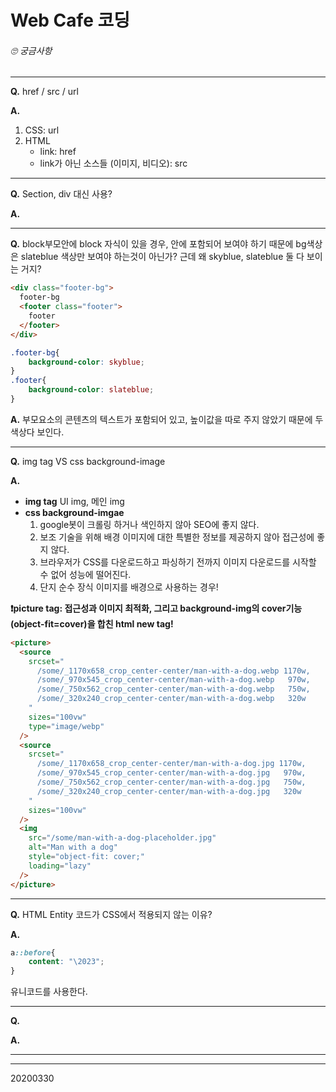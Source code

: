 # Web Cafe 코딩





###### 🙄 궁금사항 

---

**Q.**  href / src / url

**A.** 

1. CSS: url
2. HTML
   - link: href
   - link가 아닌 소스들 (이미지, 비디오): src

---

**Q.**  Section, div 대신 사용?

**A.** 

---

**Q.** block부모안에 block 자식이 있을 경우, 안에 포함되어 보여야 하기 때문에 bg색상은 slateblue 색상만 보여야 하는것이 아닌가? 근데 왜 skyblue, slateblue 둘 다 보이는 거지?

~~~html
<div class="footer-bg">
  footer-bg
  <footer class="footer">
    footer
  </footer>        
</div>
~~~

~~~css
.footer-bg{
    background-color: skyblue;
}
.footer{
    background-color: slateblue;
}
~~~



**A.**  부모요소의 콘텐츠의 텍스트가 포함되어 있고, 높이값을 따로 주지 않았기 때문에 두 색상다 보인다.

---

**Q.** img tag VS css background-image

**A.** 

-  **img tag**
  UI img, 메인 img
- **css background-imgae**
  1. google봇이 크롤링 하거나 색인하지 않아 SEO에 좋지 않다.
  2. 보조 기술을 위해 배경 이미지에 대한 특별한 정보를 제공하지 않아 접근성에 좋지 않다.
  3. 브라우저가 CSS를 다운로드하고 파싱하기 전까지 이미지 다운로드를 시작할 수 없어 성능에 떨어진다.
  4. 단지 순수 장식 이미지를 배경으로 사용하는 경우!



**&#10071;picture tag: 접근성과 이미지 최적화, 그리고 background-img의 cover기능(object-fit=cover)을 합친 html new tag!**  

~~~html
<picture>
  <source
    srcset="
      /some/_1170x658_crop_center-center/man-with-a-dog.webp 1170w,
      /some/_970x545_crop_center-center/man-with-a-dog.webp   970w,
      /some/_750x562_crop_center-center/man-with-a-dog.webp   750w,
      /some/_320x240_crop_center-center/man-with-a-dog.webp   320w
    "
    sizes="100vw"
    type="image/webp"
  />
  <source
    srcset="
      /some/_1170x658_crop_center-center/man-with-a-dog.jpg 1170w,
      /some/_970x545_crop_center-center/man-with-a-dog.jpg   970w,
      /some/_750x562_crop_center-center/man-with-a-dog.jpg   750w,
      /some/_320x240_crop_center-center/man-with-a-dog.jpg   320w
    "
    sizes="100vw"
  />
  <img
    src="/some/man-with-a-dog-placeholder.jpg"
    alt="Man with a dog"
    style="object-fit: cover;"
    loading="lazy"
  />
</picture>
~~~



---

**Q.**  HTML Entity 코드가 CSS에서 적용되지 않는 이유?

**A.**

~~~css
a::before{
    content: "\2023";
}
~~~

유니코드를 사용한다.

 

---

**Q.** 

**A.** 

---







---

20200330